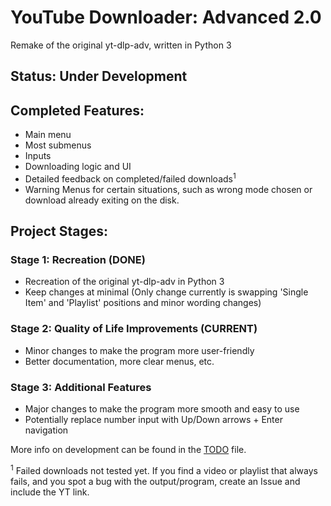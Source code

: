 # YouTube Downloader: Advanced 2.0

Remake of the original yt-dlp-adv, written in Python 3

## Status: Under Development

## Completed Features:

- Main menu
- Most submenus
- Inputs
- Downloading logic and UI
- Detailed feedback on completed/failed downloads<sup>1</sup>
- Warning Menus for certain situations, such as wrong mode chosen or download already exiting on the disk.

## Project Stages:

### Stage 1: Recreation (DONE)

- Recreation of the original yt-dlp-adv in Python 3
- Keep changes at minimal (Only change currently is swapping 'Single Item' and 'Playlist' positions and minor wording
  changes)

### Stage 2: Quality of Life Improvements (CURRENT)

- Minor changes to make the program more user-friendly
- Better documentation, more clear menus, etc.

### Stage 3: Additional Features

- Major changes to make the program more smooth and easy to use
- Potentially replace number input with Up/Down arrows + Enter navigation

More info on development can be found in the [TODO](./TODO) file.

<sup>1</sup> Failed downloads not tested yet. If you find a video or playlist that always fails, and you spot a bug with
the output/program, create an Issue and include the YT link.